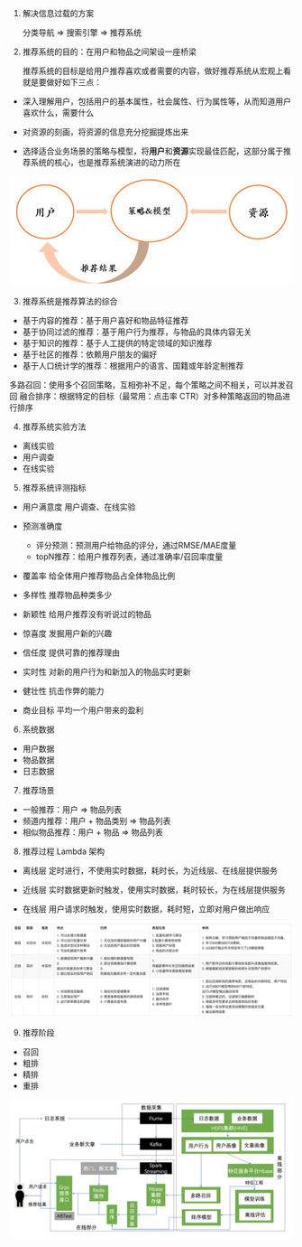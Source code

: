 1. 解决信息过载的方案

     分类导航 => 搜索引擎 => 推荐系统

2. 推荐系统的目的：在用户和物品之间架设一座桥梁 

     推荐系统的目标是给用户推荐喜欢或者需要的内容，做好推荐系统从宏观上看就是要做好如下三点：

- 深入理解用户，包括用户的基本属性，社会属性、行为属性等，从而知道用户喜欢什么，需要什么

- 对资源的刻画，将资源的信息充分挖掘提炼出来

- 选择适合业务场景的策略与模型，将**用户**和**资源**实现最佳匹配，这部分属于推荐系统的核心，也是推荐系统演进的动力所在

![img](推荐系统概述.assets/1.png)

3. 推荐系统是推荐算法的综合
- 基于内容的推荐：基于用户喜好和物品特征推荐
- 基于协同过滤的推荐：基于用户行为推荐，与物品的具体内容无关
- 基于知识的推荐：基于人工提供的特定领域的知识推荐
- 基于社区的推荐：依赖用户朋友的偏好
- 基于人口统计学的推荐：根据用户的语言、国籍或年龄定制推荐

多路召回：使用多个召回策略，互相弥补不足，每个策略之间不相关，可以并发召回
融合排序：根据特定的目标（最常用：点击率 CTR）对多种策略返回的物品进行排序

4. 推荐系统实验方法
- 离线实验
- 用户调查
- 在线实验

5. 推荐系统评测指标
- 用户满意度  用户调查、在线实验

- 预测准确度
  - 评分预测：预测用户给物品的评分，通过RMSE/MAE度量
  - topN推荐：给用户推荐列表，通过准确率/召回率度量
  
- 覆盖率  给全体用户推荐物品占全体物品比例

- 多样性  推荐物品种类多少

- 新颖性  给用户推荐没有听说过的物品

- 惊喜度  发掘用户新的兴趣

- 信任度  提供可靠的推荐理由

- 实时性  对新的用户行为和新加入的物品实时更新

- 健壮性  抗击作弊的能力

- 商业目标  平均一个用户带来的盈利

6. 系统数据
- 用户数据
- 物品数据
- 日志数据

7. 推荐场景
- 一般推荐：用户 => 物品列表
- 频道内推荐：用户 + 物品类别 => 物品列表
- 相似物品推荐：用户 + 物品 => 物品列表

8. 推荐过程  Lambda 架构

- 离线层  定时进行，不使用实时数据，耗时长，为近线层、在线层提供服务

- 近线层  实时数据更新时触发，使用实时数据，耗时较长，为在线层提供服务
- 在线层  用户请求时触发，使用实时数据，耗时短，立即对用户做出响应

![img](推荐系统概述.assets/3.png)

9. 推荐阶段
- 召回
- 粗排
- 精排
- 重排

![QQ图片20200606060512](推荐系统概述.assets/2.png)

